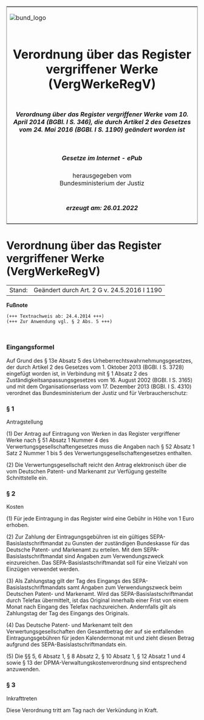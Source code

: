 <span id="DECKBLATT.html"></span>

<table border="0" frame="border" width="100%">

<tr valign="top">

<td align="left">

![bund\_logo](BfJ_2021_Web_de_de.gif)

</td>

<td align="right">

 

</td>

</tr>

<tr align="center" valign="middle">

<td colspan="2">

# Verordnung über das Register vergriffener Werke (VergWerkeRegV)

</td>

</tr>

<tr align="center" valign="middle">

<td colspan="2">

##### Verordnung über das Register vergriffener Werke vom 10. April 2014 (BGBl. I S. 346), die durch Artikel 2 des Gesetzes vom 24. Mai 2016 (BGBl. I S. 1190) geändert worden ist

</td>

</tr>

<tr align="center" valign="middle">

<td colspan="2">

  
  

##### Gesetze im Internet - ePub  
  
herausgegeben vom  
Bundesministerium der Justiz

</td>

</tr>

<tr align="center" valign="bottom">

<td colspan="2">

  
  

##### erzeugt am: 26.01.2022

</td>

</tr>

</table>

<span id="BJNR034600014.html"></span>

# Verordnung über das Register vergriffener Werke (VergWerkeRegV)

<div>

<div class="jnhtml">

|        |                                             |
| ------ | ------------------------------------------- |
| Stand: | Geändert durch Art. 2 G v. 24.5.2016 I 1190 |

</div>

</div>

<div>

  
**Fußnote**

<div class="jnhtml">

<div>

<div class="jurAbsatz">

  

``` 
(+++ Textnachweis ab: 24.4.2014 +++) 
(+++ Zur Anwendung vgl. § 2 Abs. 5 +++)

 
```

</div>

</div>

</div>

</div>

<span id="BJNR034600014BJNE000100000.html"></span>

### Eingangsformel  

<div>

<div class="jnhtml">

<div>

<div class="jurAbsatz">

Auf Grund des § 13e Absatz 5 des Urheberrechtswahrnehmungsgesetzes, der
durch Artikel 2 des Gesetzes vom 1. Oktober 2013 (BGBl. I S. 3728)
eingefügt worden ist, in Verbindung mit § 1 Absatz 2 des
Zuständigkeitsanpassungsgesetzes vom 16. August 2002 (BGBl. I S. 3165)
und mit dem Organisationserlass vom 17. Dezember 2013 (BGBl. I S. 4310)
verordnet das Bundesministerium der Justiz und für Verbraucherschutz:

</div>

</div>

</div>

</div>

<span id="BJNR034600014BJNE000201123.html"></span>

### § 1  
Antragstellung

<div>

<div class="jnhtml">

<div>

<div class="jurAbsatz">

(1) Der Antrag auf Eintragung von Werken in das Register vergriffener
Werke nach § 51 Absatz 1 Nummer 4 des Verwertungsgesellschaftengesetzes
muss die Angaben nach § 52 Absatz 1 Satz 2 Nummer 1 bis 5 des
Verwertungsgesellschaftengesetzes enthalten.

</div>

<div class="jurAbsatz">

(2) Die Verwertungsgesellschaft reicht den Antrag elektronisch über die
vom Deutschen Patent- und Markenamt zur Verfügung gestellte
Schnittstelle ein.

</div>

</div>

</div>

</div>

<span id="BJNR034600014BJNE000301123.html"></span>

### § 2  
Kosten

<div>

<div class="jnhtml">

<div>

<div class="jurAbsatz">

(1) Für jede Eintragung in das Register wird eine Gebühr in Höhe von 1
Euro erhoben.

</div>

<div class="jurAbsatz">

(2) Zur Zahlung der Eintragungsgebühren ist ein gültiges
SEPA-Basislastschriftmandat zu Gunsten der zuständigen Bundeskasse für
das Deutsche Patent- und Markenamt zu erteilen. Mit dem
SEPA-Basislastschriftmandat sind Angaben zum Verwendungszweck
einzureichen. Das SEPA-Basislastschriftmandat soll für eine Vielzahl von
Einzügen verwendet werden.

</div>

<div class="jurAbsatz">

(3) Als Zahlungstag gilt der Tag des Eingangs des
SEPA-Basislastschriftmandats samt Angaben zum Verwendungszweck beim
Deutschen Patent- und Markenamt. Wird das SEPA-Basislastschriftmandat
durch Telefax übermittelt, ist das Original innerhalb einer Frist von
einem Monat nach Eingang des Telefax nachzureichen. Andernfalls gilt als
Zahlungstag der Tag des Eingangs des Originals.

</div>

<div class="jurAbsatz">

(4) Das Deutsche Patent- und Markenamt teilt den
Verwertungsgesellschaften den Gesamtbetrag der auf sie entfallenden
Eintragungsgebühren für jeden Kalendermonat mit und zieht diesen Betrag
aufgrund des SEPA-Basislastschriftmandats ein.

</div>

<div class="jurAbsatz">

(5) Die §§ 5, 6 Absatz 1, § 8 Absatz 2, § 10 Absatz 1, § 12 Absatz 1 und
4 sowie § 13 der DPMA-Verwaltungskostenverordnung sind entsprechend
anzuwenden.

</div>

</div>

</div>

</div>

<span id="BJNR034600014BJNE000400000.html"></span>

### § 3  
Inkrafttreten

<div>

<div class="jnhtml">

<div>

<div class="jurAbsatz">

Diese Verordnung tritt am Tag nach der Verkündung in Kraft.

</div>

</div>

</div>

</div>
